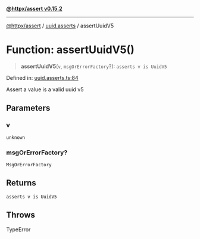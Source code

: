 [**@httpx/assert v0.15.2**](../../README.md)

***

[@httpx/assert](../../README.md) / [uuid.asserts](../README.md) / assertUuidV5

# Function: assertUuidV5()

> **assertUuidV5**(`v`, `msgOrErrorFactory`?): `asserts v is UuidV5`

Defined in: [uuid.asserts.ts:84](https://github.com/belgattitude/httpx/blob/d975bb2c60098569db690fb567053dfa3514ae29/packages/assert/src/uuid.asserts.ts#L84)

Assert a value is a valid uuid v5

## Parameters

### v

`unknown`

### msgOrErrorFactory?

`MsgOrErrorFactory`

## Returns

`asserts v is UuidV5`

## Throws

TypeError
